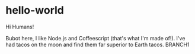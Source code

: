 # hello-world
Hi Humans!

Bubot here, I like Node.js and Coffeescript (that's what I'm made of!).
I've had tacos on the moon and find them far superior to Earth tacos.
BRANCH1
